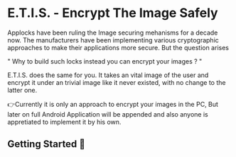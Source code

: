 # E.T.I.S. - Encrypt The Image Safely

Applocks have been ruling the Image securing mehanisms for a decade now. The manufacturers have been implementing various cryptographic approaches to
make their applications more secure. But the question arises 

" Why to build such locks instead you can encrypt your images ? "

E.T.I.S. does the same for you. It takes an vital image of the user and encrypt it under an trivial image like it never existed, with no change to the latter one.

:point_right:Currently it is only an approach to encrypt your images in the PC, But later on full Android Application will be appended                  and also anyone is appretiated to implement it by  his own.

## Getting Started :closed_lock_with_key:


